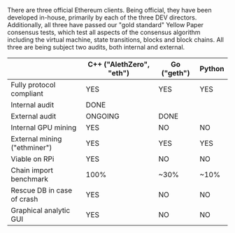 There are three official Ethereum clients. Being official, they have been developed in-house, primarily by each of the three DEV directors. Additionally, all three have passed our "gold standard" Yellow Paper consensus tests, which test all aspects of the consensus algorithm including the virtual machine, state transitions, blocks and block chains. All three are being subject two audits, both internal and external.

|   |C++ ("AlethZero", "eth")|Go ("geth")|Python|
|---|---|---|---|
|Fully protocol compliant|YES|YES|YES|
|Internal audit|DONE|   |   |
|External audit|ONGOING|DONE|   |
|Internal GPU mining|YES|NO|NO|
|External mining ("ethminer")|YES|YES|YES|
|Viable on RPi|YES|NO|NO|
|Chain import benchmark|100%|~30%|~10%|
|Rescue DB in case of crash|YES|NO|NO|
|Graphical analytic GUI|YES|NO|NO|